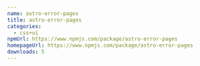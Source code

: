 ```yaml
---
name: astro-error-pages
title: astro-error-pages
categories:
  - css+ui
npmUrl: https://www.npmjs.com/package/astro-error-pages
homepageUrl: https://www.npmjs.com/package/astro-error-pages
downloads: 5
---
```

